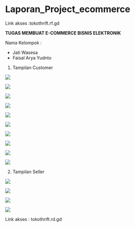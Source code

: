 # Laporan_Project_ecommerce
Link akses :tokothrift.rf.gd

﻿**TUGAS MEMBUAT E-COMMERCE BISNIS ELEKTRONIK** 

Nama Kelompok : 

- Jati Wasesa 
- Faisal Arya Yudnto 
1. Tampilan Customer 

![](Aspose.Words.594b025f-a4b1-45af-a74a-b1ea355adfd6.001.jpeg)

![](Aspose.Words.594b025f-a4b1-45af-a74a-b1ea355adfd6.002.jpeg)

![](Aspose.Words.594b025f-a4b1-45af-a74a-b1ea355adfd6.003.jpeg)

![](Aspose.Words.594b025f-a4b1-45af-a74a-b1ea355adfd6.004.jpeg)

![](Aspose.Words.594b025f-a4b1-45af-a74a-b1ea355adfd6.005.jpeg)

![](Aspose.Words.594b025f-a4b1-45af-a74a-b1ea355adfd6.006.jpeg)

![](Aspose.Words.594b025f-a4b1-45af-a74a-b1ea355adfd6.007.jpeg)

![](Aspose.Words.594b025f-a4b1-45af-a74a-b1ea355adfd6.008.jpeg)

![](Aspose.Words.594b025f-a4b1-45af-a74a-b1ea355adfd6.009.jpeg)

![](Aspose.Words.594b025f-a4b1-45af-a74a-b1ea355adfd6.010.jpeg)

2. Tampilan Seller 

![](Aspose.Words.594b025f-a4b1-45af-a74a-b1ea355adfd6.011.jpeg)

![](Aspose.Words.594b025f-a4b1-45af-a74a-b1ea355adfd6.012.jpeg)

![](Aspose.Words.594b025f-a4b1-45af-a74a-b1ea355adfd6.013.jpeg)

![](Aspose.Words.594b025f-a4b1-45af-a74a-b1ea355adfd6.014.jpeg)

Link akses : tokothrift.rd.gd
